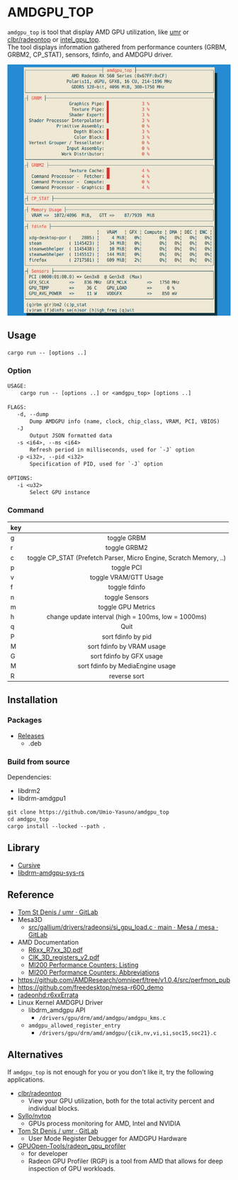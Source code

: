 # AMDGPU\_TOP
`amdgpu_top` is tool that display AMD GPU utilization, like [umr](https://gitlab.freedesktop.org/tomstdenis/umr/) or [clbr/radeontop](https://github.com/clbr/radeontop) or [intel_gpu_top](https://gitlab.freedesktop.org/drm/igt-gpu-tools/-/blob/master/man/intel_gpu_top.rst).  
The tool displays information gathered from performance counters (GRBM, GRBM2, CP_STAT), sensors, fdinfo, and AMDGPU driver.  

![amdgpu_top screenshot](/docs/ss0.png)

## Usage
```
cargo run -- [options ..]
```

### Option
```
USAGE:
    cargo run -- [options ..] or <amdgpu_top> [options ..]

FLAGS:
   -d, --dump
       Dump AMDGPU info (name, clock, chip_class, VRAM, PCI, VBIOS)
   -J
       Output JSON formatted data
   -s <i64>, --ms <i64>
       Refresh period in milliseconds, used for `-J` option
   -p <i32>, --pid <i32>
       Specification of PID, used for `-J` option

OPTIONS:
   -i <u32>
       Select GPU instance
```

### Command
| key |                                     |
| :-- | :---------------------------------: |
| g   | toggle GRBM                         |
| r   | toggle GRBM2                        |
| c   | toggle CP_STAT (Prefetch Parser, Micro Engine, Scratch Memory, ..) |
| p   | toggle PCI                          |
| v   | toggle VRAM/GTT Usage               |
| f   | toggle fdinfo                       |
| n   | toggle Sensors                      |
| m   | toggle GPU Metrics                  |
| h   | change update interval (high = 100ms, low = 1000ms) |
| q   | Quit                                |
| P   | sort fdinfo by pid                  |
| M   | sort fdinfo by VRAM usage           |
| G   | sort fdinfo by GFX usage            |
| M   | sort fdinfo by MediaEngine usage    |
| R   | reverse sort                        |

## Installation
### Packages
 * [Releases](https://github.com/Umio-Yasuno/amdgpu_top/releases)
    * .deb
### Build from source
Dependencies:
 * libdrm2
 * libdrm-amdgpu1

```
git clone https://github.com/Umio-Yasuno/amdgpu_top
cd amdgpu_top
cargo install --locked --path .
```

## Library
 * [Cursive](https://github.com/gyscos/cursive)
 * [libdrm-amdgpu-sys-rs](https://github.com/Umio-Yasuno/libdrm-amdgpu-sys-rs)

## Reference
 * [Tom St Denis / umr · GitLab](https://gitlab.freedesktop.org/tomstdenis/umr/)
 * Mesa3D
    * [src/gallium/drivers/radeonsi/si_gpu_load.c · main · Mesa / mesa · GitLab](https://gitlab.freedesktop.org/mesa/mesa/-/blob/main/src/gallium/drivers/radeonsi/si_gpu_load.c)
 * AMD Documentation
    * [R6xx_R7xx_3D.pdf](https://developer.amd.com/wordpress/media/2013/10/R6xx_R7xx_3D.pdf)
    * [CIK_3D_registers_v2.pdf](http://developer.amd.com/wordpress/media/2013/10/CIK_3D_registers_v2.pdf)
    * [MI200 Performance Counters: Listing](https://docs.amd.com/bundle/AMD-Instinct-MI200-Performance-Counters-v5.3/page/MI200_Performance_Counters_Listing.html)
    * [MI200 Performance Counters: Abbreviations](https://docs.amd.com/bundle/AMD-Instinct-MI200-Performance-Counters-v5.3/page/MI200_Performance_Counters_Abbreviations.html)
 * <https://github.com/AMDResearch/omniperf/tree/v1.0.4/src/perfmon_pub>
 * <https://github.com/freedesktop/mesa-r600_demo>
 * [radeonhd:r6xxErrata](https://www.x.org/wiki/radeonhd:r6xxErrata/)
 * Linux Kernel AMDGPU Driver
    * libdrm_amdgpu API
        * `/drivers/gpu/drm/amd/amdgpu/amdgpu_kms.c`
    * `amdgpu_allowed_register_entry`
        * `/drivers/gpu/drm/amd/amdgpu/{cik,nv,vi,si,soc15,soc21}.c`

## Alternatives
If `amdgpu_top` is not enough for you or you don't like it, try the following applications.

 * [clbr/radeontop](https://github.com/clbr/radeontop)
    * View your GPU utilization, both for the total activity percent and individual blocks.
 * [Syllo/nvtop](https://github.com/Syllo/nvtop)
    * GPUs process monitoring for AMD, Intel and NVIDIA
 * [Tom St Denis / umr · GitLab](https://gitlab.freedesktop.org/tomstdenis/umr/)
    * User Mode Register Debugger for AMDGPU Hardware
 * [GPUOpen-Tools/radeon_gpu_profiler](https://github.com/GPUOpen-Tools/radeon_gpu_profiler)
    * for developer
    * Radeon GPU Profiler (RGP) is a tool from AMD that allows for deep inspection of GPU workloads. 
